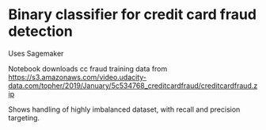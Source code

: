 # Binary classifier for credit card fraud detection

Uses Sagemaker

Notebook downloads cc fraud training data from
https://s3.amazonaws.com/video.udacity-data.com/topher/2019/January/5c534768_creditcardfraud/creditcardfraud.zip

Shows handling of highly imbalanced dataset, with recall and precision targeting.
